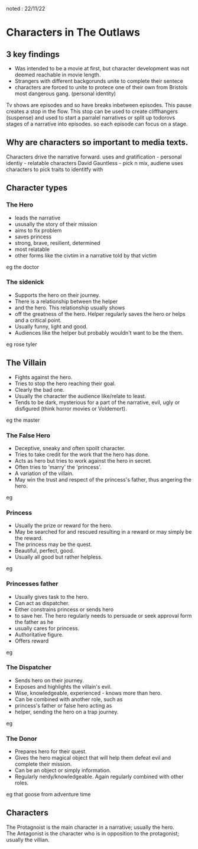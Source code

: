 noted : 22/11/22

# Characters in The Outlaws

## 3 key findings

- Was intended to be a movie at first, but character development was not deemed reachable in movie length.
- Strangers with different backgorunds unite to complete their sentece
- characters are forced to unite to protece one of their own from Bristols most dangerous gang. (personal identity)

Tv shows are episodes and so have breaks inbetween episodes. This pause creates a stop in the flow. This stop can be used to create cliffhangers (suspense) and used to start a parralel narratives or split up todorovs stages of a narrative into episodes. so each episode can focus on a stage.

## Why are characters so important to media texts.
Characters drive the narrative forward.
uses and gratification - personal identiy - relatable characters
David Gauntless - pick n mix, audiene uses characters to pick traits to identitfy with

## Character types
### The Hero

- leads the narrative
- ususally the story of their mission
- aims to fix problem
- saves princess
- strong, brave, resilient, determined
- most relatable
- other forms like the civtim in a narrative told by that victim

eg the doctor


### The sidenick

- Supports the hero on their journey.
- There is a relationship between the helper
- and the hero. This relationship usually shows
- off the greatness of the hero. Helper regularly saves the hero or helps and a critical point.
- Usually funny, light and good.
- Audiences like the helper but probably wouldn't want to be the them.

eg rose tyler


## The Villain

- Fights against the hero.
- Tries to stop the hero reaching their goal.
- Clearly the bad one.
- Usually the character the audience like/relate to least.
- Tends to be dark, mysterious for a part of the narrative, evil, ugly or disfigured (think horror movies or Voldemort).

eg the master


### The False Hero

- Deceptive, sneaky and often spoilt character.
- Tries to take credit for the work that the hero has done.
- Acts as hero but tries to work against the hero in secret.
- Often tries to 'marry' the 'princess'.
- A variation of the villain.
- May win the trust and respect of the princess's father, thus angering the hero.

eg

### Princess

- Usually the prize or reward for the hero.
- May be searched for and rescued resulting in a reward or may simply be the reward.
- The princess may be the quest.
- Beautiful, perfect, good.
- Usually all good but rather helpless.

eg

### Princesses father

- Usually gives task to the hero.
- Can act as dispatcher.
- Either constrains princess or sends hero
- to save her. The hero regularly needs to persuade or seek approval form the father as he
- usually cares for princess.
- Authoritative figure.
- Offers reward

eg

### The Dispatcher

- Sends hero on their journey.
- Exposes and highlights the villain's evil.
- Wise, knowledgeable, experienced - knows more than hero.
- Can be combined with another role, such as
- princess's father or false hero acting as
- helper, sending the hero on a trap journey.

eg


### The Donor

- Prepares hero for their quest.
- Gives the hero magical object that will help them defeat evil and complete their mission.
- Can be an object or simply information.
- Regularly nerdy/knowledgeable. Again regularly combined with other roles.

eg that goose from adventure time

## Characters
The Protagnoist is the main character in a narrative; usually the hero.  
The Antagonist is the character who is in opposition to the protagonist; usually the villian.  